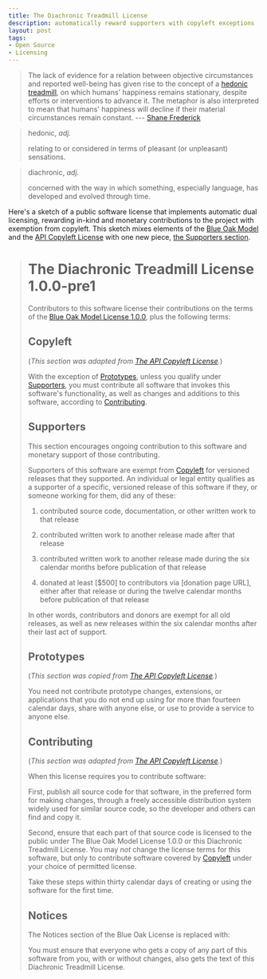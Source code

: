 ```yaml
---
title: The Diachronic Treadmill License
description: automatically reward supporters with copyleft exceptions
layout: post
tags:
- Open Source
- Licensing
---
```


> The lack of evidence for a relation between objective circumstances and reported well-being has given rise to the concept of a [hedonic treadmill](https://en.wikipedia.org/wiki/Hedonic_treadmill), on which humans' happiness remains stationary, despite efforts or interventions to advance it.  The metaphor is also interpreted to mean that humans' happiness will decline if their material circumstances remain constant. --- [Shane Frederick](https://som.yale.edu/faculty/shane-frederick)

> hedonic, _adj._
>
> relating to or considered in terms of pleasant (or unpleasant) sensations.

> diachronic, _adj._
>
> concerned with the way in which something, especially language, has developed and evolved through time.

Here's a sketch of a public software license that implements automatic dual licensing, rewarding in-kind and monetary contributions to the project with exemption from copyleft.  This sketch mixes elements of the [Blue Oak Model](https://blueoakcouncil.org/license/1.0.0) and the [API Copyleft License](https://github.com/kemitchell/api-copyleft-license) with one new piece, [the Supporters section](#supporters).

> # The Diachronic Treadmill License 1.0.0-pre1
>
> Contributors to this software license their contributions on the terms of the [Blue Oak Model License 1.0.0](https://blueoakcouncil.org/license/1.0.0), plus the following terms:
>
> ## Copyleft
>
> (_This section was adapted from [The API Copyleft License](https://github.com/kemitchell/api-copyleft-license)._)
>
> With the exception of [Prototypes](#prototypes), unless you qualify under [Supporters](#contributors), you must contribute all software that invokes this software's functionality, as well as changes and additions to this software, according to [Contributing](#contributing).
>
> ## Supporters
>
> This section encourages ongoing contribution to this software and monetary support of those contributing.
>
> Supporters of this software are exempt from [Copyleft](#copyleft) for versioned releases that they supported.  An individual or legal entity qualifies as a supporter of a specific, versioned release of this software if they, or someone working for them, did any of these:
>
> 1.  contributed source code, documentation, or other written work to that release
>
> 2.  contributed written work to another release made after that release
>
> 3.  contributed written work to another release made during the six calendar months before publication of that release
>
> 4.  donated at least [$500] to contributors via [donation page URL], either after that release or during the twelve calendar months before publication of that release
>
> In other words, contributors and donors are exempt for all old releases, as well as new releases within the six calendar months after their last act of support.
>
> ## Prototypes
>
> (_This section was copied from [The API Copyleft License](https://github.com/kemitchell/api-copyleft-license)._)
>
> You need not contribute prototype changes, extensions, or applications that you do not end up using for more than fourteen calendar days, share with anyone else, or use to provide a service to anyone else.
>
> ## Contributing
>
> (_This section was adapted from [The API Copyleft License](https://github.com/kemitchell/api-copyleft-license)._)
>
> When this license requires you to contribute software:
>
> First, publish all source code for that software, in the preferred form for making changes, through a freely accessible distribution system widely used for similar source code, so the developer and others can find and copy it.
>
> Second, ensure that each part of that source code is licensed to the public under The Blue Oak Model License 1.0.0 or this Diachronic Treadmill License.  You may _not_ change the license terms for this software, but only to contribute software covered by [Copyleft](#copyleft) under your choice of permitted license.
>
> Take these steps within thirty calendar days of creating or using the software for the first time.
>
> ## Notices
>
> The Notices section of the Blue Oak License is replaced with:
>
> You must ensure that everyone who gets a copy of any part of this software from you, with or without changes, also gets the text of this Diachronic Treadmill License.

